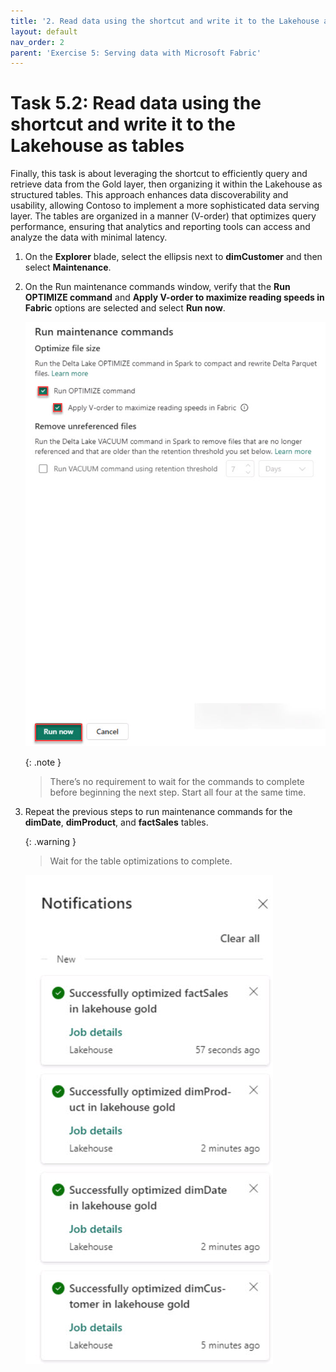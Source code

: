 ```yaml
---
title: '2. Read data using the shortcut and write it to the Lakehouse as tables'
layout: default
nav_order: 2
parent: 'Exercise 5: Serving data with Microsoft Fabric'
---
```


# Task 5.2: Read data using the shortcut and write it to the Lakehouse as tables

Finally, this task is about leveraging the shortcut to efficiently query and retrieve data from the Gold layer, then organizing it within the Lakehouse as structured tables. This approach enhances data discoverability and usability, allowing Contoso to implement a more sophisticated data serving layer. The tables are organized in a manner (V-order) that optimizes query performance, ensuring that analytics and reporting tools can access and analyze the data with minimal latency. 

1. On the **Explorer** blade, select the ellipsis next to **dimCustomer** and then select **Maintenance**.

1. On the Run maintenance commands window, verify that the **Run OPTIMIZE command** and **Apply V-order to maximize reading speeds in Fabric** options are selected and select **Run now**.

    ![maintenance.jpg](../media/instructions254096/maintenance.jpg)

    {: .note }
    > There’s no requirement to wait for the commands to complete before beginning the next step. Start all four at the same time.

1. Repeat the previous steps to run maintenance commands for the **dimDate**, **dimProduct**, and **factSales** tables.

    {: .warning }
    > Wait for the table optimizations to complete.

    ![notification121.jpg](../media/instructions254096/notification121.jpg)
